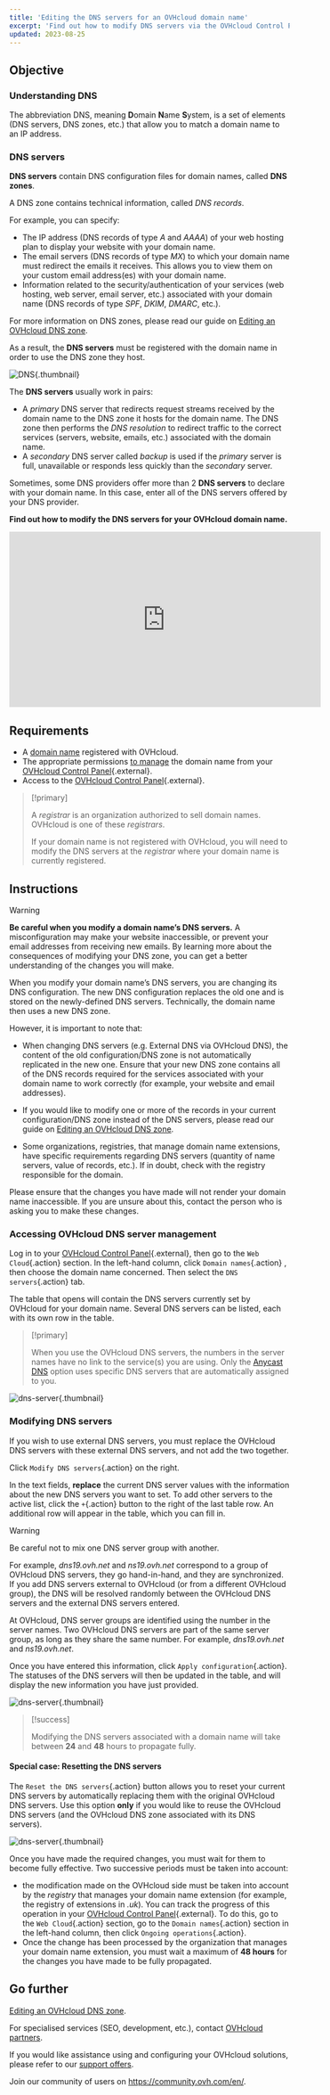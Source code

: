 ```yaml
---
title: 'Editing the DNS servers for an OVHcloud domain name'
excerpt: 'Find out how to modify DNS servers via the OVHcloud Control Panel'
updated: 2023-08-25
---
```


## Objective

### Understanding DNS 

The abbreviation DNS, meaning **D**omain **N**ame **S**ystem, is a set of elements (DNS servers, DNS zones, etc.) that allow you to match a domain name to an IP address.

### DNS servers 

**DNS servers** contain DNS configuration files for domain names, called **DNS zones**.

A DNS zone contains technical information, called *DNS records*.

For example, you can specify:

- The IP address (DNS records of type *A* and *AAAA*) of your web hosting plan to display your website with your domain name.
- The email servers (DNS records of type *MX*) to which your domain name must redirect the emails it receives. This allows you to view them on your custom email address(es) with your domain name.
- Information related to the security/authentication of your services (web hosting, web server, email server, etc.) associated with your domain name (DNS records of type *SPF*, *DKIM*, *DMARC*, etc.).

For more information on DNS zones, please read our guide on [Editing an OVHcloud DNS zone](/pages/web_cloud/domains/dns_zone_edit).

As a result, the **DNS servers** must be registered with the domain name in order to use the DNS zone they host.

![DNS](images/dns-server.png){.thumbnail}

The **DNS servers** usually work in pairs:

- A *primary* DNS server that redirects request streams received by the domain name to the DNS zone it hosts for the domain name. The DNS zone then performs the *DNS resolution* to redirect traffic to the correct services (servers, website, emails, etc.) associated with the domain name.
- A *secondary* DNS server called *backup* is used if the *primary* server is full, unavailable or responds less quickly than the *secondary* server.

Sometimes, some DNS providers offer more than 2 **DNS servers** to declare with your domain name. In this case, enter all of the DNS servers offered by your DNS provider.

**Find out how to modify the DNS servers for your OVHcloud domain name.**

<iframe width="560" height="315" src="https://www.youtube-nocookie.com/embed/BvrUi26ShzI" frameborder="0" allow="accelerometer; autoplay; clipboard-write; encrypted-media; gyroscope; picture-in-picture" allowfullscreen></iframe>

## Requirements

- A [domain name](https://www.ovhcloud.com/en-ie/domains/) registered with OVHcloud.
- The appropriate permissions [to manage](/pages/account_and_service_management/account_information/managing_contacts) the domain name from your [OVHcloud Control Panel](/links//manager){.external}.
- Access to the [OVHcloud Control Panel](/links//manager){.external}.

> [!primary]
>
> A *registrar* is an organization authorized to sell domain names. OVHcloud is one of these *registrars*.
>
> If your domain name is not registered with OVHcloud, you will need to modify the DNS servers at the *registrar* where your domain name is currently registered.
>

## Instructions

> [!warning]
>
> **Be careful when you modify a domain name’s DNS servers.** A misconfiguration may make your website inaccessible, or prevent your email addresses from receiving new emails. By learning more about the consequences of modifying your DNS zone, you can get a better understanding of the changes you will make.
>

When you modify your domain name’s DNS servers, you are changing its DNS configuration. The new DNS configuration replaces the old one and is stored on the newly-defined DNS servers. Technically, the domain name then uses a new DNS zone.

However, it is important to note that:

- When changing DNS servers (e.g. External DNS via OVHcloud DNS), the content of the old configuration/DNS zone is not automatically replicated in the new one. Ensure that your new DNS zone contains all of the DNS records required for the services associated with your domain name to work correctly (for example, your website and email addresses).

- If you would like to modify one or more of the records in your current configuration/DNS zone instead of the DNS servers, please read our guide on [Editing an OVHcloud DNS zone](/pages/web_cloud/domains/dns_zone_edit).

- Some organizations, registries, that manage domain name extensions, have specific requirements regarding DNS servers (quantity of name servers, value of records, etc.). If in doubt, check with the registry responsible for the domain.

Please ensure that the changes you have made will not render your domain name inaccessible. If you are unsure about this, contact the person who is asking you to make these changes.

### Accessing OVHcloud DNS server management

Log in to your [OVHcloud Control Panel](/links//manager){.external}, then go to the `Web Cloud`{.action} section. In the left-hand column, click `Domain names`{.action} , then choose the domain name concerned. Then select the `DNS servers`{.action} tab.

The table that opens will contain the DNS servers currently set by OVHcloud for your domain name. Several DNS servers can be listed, each with its own row in the table.

> [!primary]
>
> When you use the OVHcloud DNS servers, the numbers in the server names have no link to the service(s) you are using. Only the [Anycast DNS](https://www.ovhcloud.com/en-ie/domains/options/) option  uses specific DNS servers that are automatically assigned to you.

![dns-server](images/tab.png){.thumbnail}

### Modifying DNS servers

If you wish to use external DNS servers, you must replace the OVHcloud DNS servers with these external DNS servers, and not add the two together.

Click `Modify DNS servers`{.action} on the right.

In the text fields, **replace** the current DNS server values with the information about the new DNS servers you want to set. To add other servers to the active list, click the `+`{.action} button to the right of the last table row. An additional row will appear in the table, which you can fill in.

> [!warning]
>
> Be careful not to mix one DNS server group with another. 
>
> For example, *dns19.ovh.net* and *ns19.ovh.net* correspond to a group of OVHcloud DNS servers, they go hand-in-hand, and they are synchronized. If you add DNS servers external to OVHcloud (or from a different OVHcloud group), the DNS will be resolved randomly between the OVHcloud DNS servers and the external DNS servers entered.
>
> At OVHcloud, DNS server groups are identified using the number in the server names. Two OVHcloud DNS servers are part of the same server group, as long as they share the same number. For example, *dns19.ovh.net* and *ns19.ovh.net*.
>

Once you have entered this information, click `Apply configuration`{.action}. The statuses of the DNS servers will then be updated in the table, and will display the new information you have just provided.

![dns-server](images/edit-dns-servers.png){.thumbnail}

> [!success]
>
> Modifying the DNS servers associated with a domain name will take between **24** and **48** hours to propagate fully.
>

#### Special case: Resetting the DNS servers 

The `Reset the DNS servers`{.action} button allows you to reset your current DNS servers by automatically replacing them with the original OVHcloud DNS servers. Use this option **only** if you would like to reuse the OVHcloud DNS servers (and the OVHcloud DNS zone associated with its DNS servers). 

![dns-server](images/reset-the-dns-servers.png){.thumbnail}

Once you have made the required changes, you must wait for them to become fully effective. Two successive periods must be taken into account:

- the modification made on the OVHcloud side must be taken into account by the *registry* that manages your domain name extension (for example, the registry of extensions in *.uk*). You can track the progress of this operation in your [OVHcloud Control Panel](/links//manager){.external}. To do this, go to the `Web Cloud`{.action} section, go to the `Domain names`{.action} section in the left-hand column, then click `Ongoing operations`{.action}.
- Once the change has been processed by the organization that manages your domain name extension, you must wait a maximum of **48 hours** for the changes you have made to be fully propagated.

## Go further

[Editing an OVHcloud DNS zone](/pages/web_cloud/domains/dns_zone_edit).

For specialised services (SEO, development, etc.), contact [OVHcloud partners](https://partner.ovhcloud.com/en-ie/directory/).

If you would like assistance using and configuring your OVHcloud solutions, please refer to our [support offers](/links//support).

Join our community of users on <https://community.ovh.com/en/>.